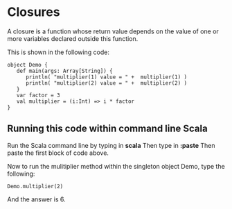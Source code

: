 # Closures
A closure is a function whose return value depends on the value of one or more variables declared outside this function.

This is shown in the following code:

```
object Demo {
   def main(args: Array[String]) {
      println( "multiplier(1) value = " +  multiplier(1) )
      println( "multiplier(2) value = " +  multiplier(2) )
   }
   var factor = 3
   val multiplier = (i:Int) => i * factor
}

```

## Running this code within command line Scala
Run the Scala command line by typing in **scala**  Then type in **:paste** Then paste the first block of code above.

Now to run the mulitiplier method within the singleton object Demo, type the following:

```
Demo.multiplier(2)
```
And the answer is 6.



